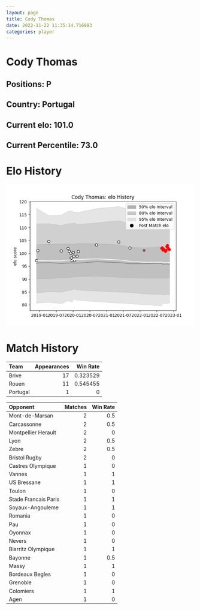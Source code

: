 ```yaml
---  
layout: page  
title: Cody Thomas  
date: 2022-11-22 11:35:14.716983  
categories: player  
---
```

# Cody Thomas

## Positions: P

## Country: Portugal

## Current elo: 101.0

## Current Percentile: 73.0

# Elo History


![elo history](history_CodyThomas.png)
# Match History


| Team     |   Appearances |   Win Rate |
|:---------|--------------:|-----------:|
| Brive    |            17 |   0.323529 |
| Rouen    |            11 |   0.545455 |
| Portugal |             1 |   0        |

| Opponent             |   Matches |   Win Rate |
|:---------------------|----------:|-----------:|
| Mont-de-Marsan       |         2 |        0.5 |
| Carcassonne          |         2 |        0.5 |
| Montpellier Herault  |         2 |        0   |
| Lyon                 |         2 |        0.5 |
| Zebre                |         2 |        0.5 |
| Bristol Rugby        |         2 |        0   |
| Castres Olympique    |         1 |        0   |
| Vannes               |         1 |        1   |
| US Bressane          |         1 |        1   |
| Toulon               |         1 |        0   |
| Stade Francais Paris |         1 |        1   |
| Soyaux-Angouleme     |         1 |        1   |
| Romania              |         1 |        0   |
| Pau                  |         1 |        0   |
| Oyonnax              |         1 |        0   |
| Nevers               |         1 |        0   |
| Biarritz Olympique   |         1 |        1   |
| Bayonne              |         1 |        0.5 |
| Massy                |         1 |        1   |
| Bordeaux Begles      |         1 |        0   |
| Grenoble             |         1 |        0   |
| Colomiers            |         1 |        1   |
| Agen                 |         1 |        0   |